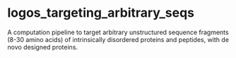 # logos_targeting_arbitrary_seqs
A computation pipeline to target arbitrary unstructured sequence fragments (8-30 amino acids) of intrinsically disordered proteins and peptides, with de novo designed proteins.
